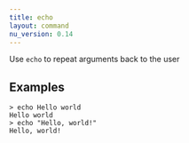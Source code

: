 ```yaml
---
title: echo
layout: command
nu_version: 0.14
---
```


Use `echo` to repeat arguments back to the user

## Examples

```shell
> echo Hello world
Hello world
> echo "Hello, world!"
Hello, world!
```
